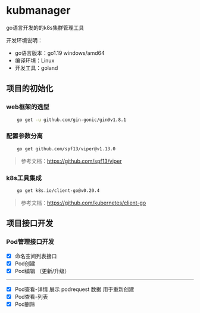 # kubmanager

go语言开发的的k8s集群管理工具

开发环境说明： 
- go语言版本：go1.19 windows/amd64
- 编译环境：Linux
- 开发工具：goland

## 项目的初始化

### web框架的选型
```bash
    go get -u github.com/gin-gonic/gin@v1.8.1
```

### 配置参数分离
```bash
    go get github.com/spf13/viper@v1.13.0
```

> 参考文档：https://github.com/spf13/viper

### k8s工具集成
```bash
    go get k8s.io/client-go@v0.20.4
```

> 参考文档：https://github.com/kubernetes/client-go

## 项目接口开发

### Pod管理接口开发

- [x] 命名空间列表接口
- [x] Pod创建
- [x] Pod编辑 （更新/升级）
---
- [x] Pod查看-详情
    展示 podrequest 数据 用于重新创建
- [x] Pod查看-列表
- [x] Pod删除
